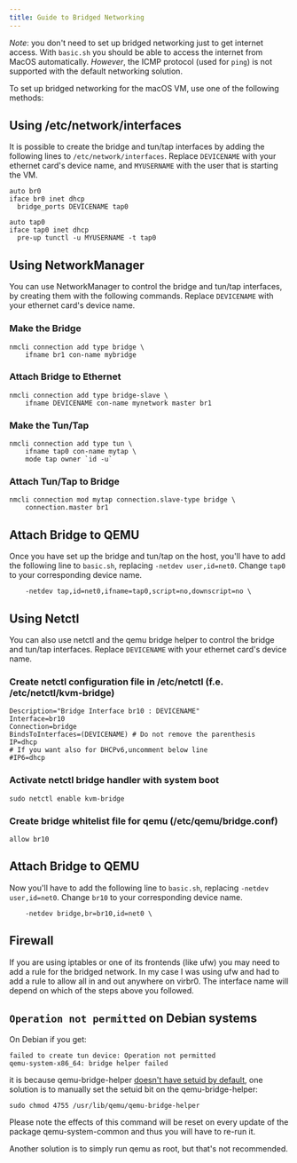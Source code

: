 ```yaml
---
title: Guide to Bridged Networking
--- 
```


*Note*: you don't need to set up bridged networking just to get internet access. With `basic.sh` you should be able to access the internet from MacOS automatically. *However*, the ICMP protocol (used for `ping`) is not supported with the default networking solution. 

To set up bridged networking for the macOS VM, use one of the following methods:


## Using /etc/network/interfaces

It is possible to create the bridge and tun/tap interfaces by adding the following lines to `/etc/network/interfaces`. Replace `DEVICENAME` with your ethernet card's device name, and `MYUSERNAME` with the user that is starting the VM.

```
auto br0
iface br0 inet dhcp
  bridge_ports DEVICENAME tap0

auto tap0
iface tap0 inet dhcp
  pre-up tunctl -u MYUSERNAME -t tap0
```

## Using NetworkManager
You can use NetworkManager to control the bridge and tun/tap interfaces, by creating them with the following commands. Replace `DEVICENAME` with your ethernet card's device name.

### Make the Bridge
```
nmcli connection add type bridge \
    ifname br1 con-name mybridge
```

### Attach Bridge to Ethernet
```
nmcli connection add type bridge-slave \
    ifname DEVICENAME con-name mynetwork master br1
```

### Make the Tun/Tap
```
nmcli connection add type tun \
    ifname tap0 con-name mytap \
    mode tap owner `id -u`
```

### Attach Tun/Tap to Bridge
```
nmcli connection mod mytap connection.slave-type bridge \
    connection.master br1
```

## Attach Bridge to QEMU
Once you have set up the bridge and tun/tap on the host, you'll have to add the following line to `basic.sh`, replacing `-netdev user,id=net0`. Change `tap0` to your corresponding device name.

```
    -netdev tap,id=net0,ifname=tap0,script=no,downscript=no \
```

## Using Netctl
You can also use netctl and the qemu bridge helper to control the bridge and tun/tap interfaces. Replace `DEVICENAME` with your ethernet card's device name.

### Create netctl configuration file in /etc/netctl (f.e. /etc/netctl/kvm-bridge)
```
Description="Bridge Interface br10 : DEVICENAME"
Interface=br10
Connection=bridge
BindsToInterfaces=(DEVICENAME) # Do not remove the parenthesis
IP=dhcp
# If you want also for DHCPv6,uncomment below line
#IP6=dhcp
```

### Activate netctl bridge handler with system boot
```
sudo netctl enable kvm-bridge
```

### Create bridge whitelist file for qemu (/etc/qemu/bridge.conf)
```
allow br10
```

## Attach Bridge to QEMU
Now you'll have to add the following line to `basic.sh`, replacing `-netdev user,id=net0`. Change `br10` to your corresponding device name.

```
    -netdev bridge,br=br10,id=net0 \
```

## Firewall

If you are using iptables or one of its frontends (like ufw) you may need to add a rule for the bridged network. In my case I was using ufw and had to add a rule to allow all in and out anywhere on virbr0. The interface name will depend on which of the steps above you followed.


## `Operation not permitted` on Debian systems

On Debian if you get:
```
failed to create tun device: Operation not permitted
qemu-system-x86_64: bridge helper failed
```
it is because qemu-bridge-helper [doesn't have setuid by default](https://bugs.debian.org/cgi-bin/bugreport.cgi?bug=765936), one solution is to manually set the setuid bit on the qemu-bridge-helper:
```
sudo chmod 4755 /usr/lib/qemu/qemu-bridge-helper
```
Please note the effects of this command will be reset on every update of the package qemu-system-common and thus you will have to re-run it.

Another solution is to simply run qemu as root, but that's not recommended.